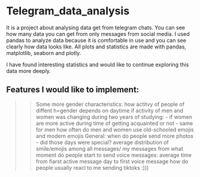  # Telegram_data_analysis
It is a project about analysing data get from telegram chats. You can see how many data you can get from only messages from social media.
I used pandas to analyze data because it is comfortable in use and you can see clearly how data looks like.
All plots and statistics are made with pandas, matplotlib, seaborn and plotly.

I have found interesting statistics and would like to continue exploring this data more deeply.
## Features I would like to implement:
>> Some more gender characteristics:
    how actitvy of people of diffent h=gender depends on daytime
    if activity of men and women was changing during two years of studying:
     - if women are more active during time of getting acquainted or not
     - same for men
    how often do men and women use old-schooled emojis and modern emojis
>> General:
    when do people send more photos - did those days were special?
    average distribution of smile/emojis among all messages/ my messages
    from what moment do people start to send voice messages: average time from fiarst active message day to first voice message
    how do people usually reacl to me sending tiktoks :)))
   
   
   
